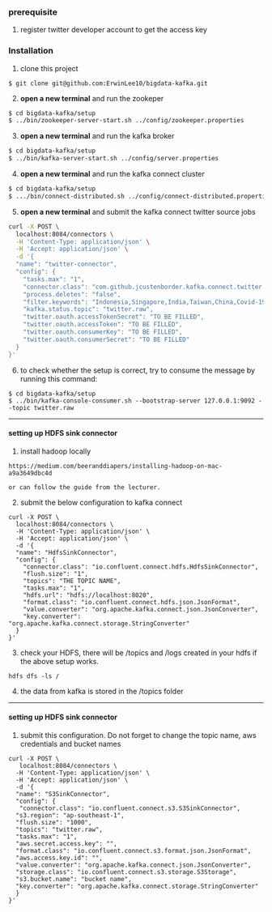 ### prerequisite
1. register twitter developer account to get the access key

### Installation
1. clone this project



```
$ git clone git@github.com:ErwinLee10/bigdata-kafka.git
```

2. **open a new terminal** and run the zookeper
```sh
$ cd bigdata-kafka/setup
$ ../bin/zookeeper-server-start.sh ../config/zookeeper.properties
```

3. **open a new terminal** and run the kafka broker
```sh
$ cd bigdata-kafka/setup
$ ../bin/kafka-server-start.sh ../config/server.properties
```

4. **open a new terminal** and run the kafka connect cluster
```sh
$ cd bigdata-kafka/setup
$ .../bin/connect-distributed.sh ../config/connect-distributed.properties
```
5. **open a new terminal** and submit the kafka connect twitter source jobs
```sh
curl -X POST \
  localhost:8084/connectors \
  -H 'Content-Type: application/json' \
  -H 'Accept: application/json' \
  -d '{
  "name": "twitter-connector",
  "config": {
    "tasks.max": "1",
    "connector.class": "com.github.jcustenborder.kafka.connect.twitter.TwitterSourceConnector",
    "process.deletes": "false",
    "filter.keywords": "Indonesia,Singapore,India,Taiwan,China,Covid-19,bitcoin",
    "kafka.status.topic": "twitter.raw",
    "twitter.oauth.accessTokenSecret": "TO BE FILLED",
    "twitter.oauth.accessToken": "TO BE FILLED",
    "twitter.oauth.consumerKey": "TO BE FILLED",
    "twitter.oauth.consumerSecret": "TO BE FILLED"
  }
}'
```

6. to check whether the setup is correct, try to consume the message by running this command:
```
$ cd bigdata-kafka/setup
$ ../bin/kafka-console-consumer.sh --bootstrap-server 127.0.0.1:9092 --topic twitter.raw
```

------------------------------------------------

#### setting up HDFS sink connector
1. install hadoop locally
```
https://medium.com/beeranddiapers/installing-hadoop-on-mac-a9a3649dbc4d
```
```
or can follow the guide from the lecturer.
```

2. submit the below configuration to kafka connect
```
curl -X POST \
  localhost:8084/connectors \
  -H 'Content-Type: application/json' \
  -H 'Accept: application/json' \
  -d '{
  "name": "HdfsSinkConnector",
  "config": {
    "connector.class": "io.confluent.connect.hdfs.HdfsSinkConnector",
    "flush.size": "1",
    "topics": "THE TOPIC NAME",
    "tasks.max": "1",
    "hdfs.url": "hdfs://localhost:8020",
    "format.class": "io.confluent.connect.hdfs.json.JsonFormat",
    "value.converter": "org.apache.kafka.connect.json.JsonConverter",
    "key.converter": "org.apache.kafka.connect.storage.StringConverter"
  }
}'
```

3. check your HDFS, there will be /topics and /logs created in your hdfs if the above setup works.
```
hdfs dfs -ls /
```

4. the data from kafka is stored in the /topics folder




------------------------------------------------

#### setting up HDFS sink connector

1. submit this configuration. Do not forget to change the topic name, aws credentials and bucket names

```
curl -X POST \
   localhost:8084/connectors \
  -H 'Content-Type: application/json' \
  -H 'Accept: application/json' \
  -d '{
  "name": "S3SinkConnector",
  "config": {
   "connector.class": "io.confluent.connect.s3.S3SinkConnector",
  "s3.region": "ap-southeast-1",
  "flush.size": "1000",
  "topics": "twitter.raw",
  "tasks.max": "1",
  "aws.secret.access.key": "",
  "format.class": "io.confluent.connect.s3.format.json.JsonFormat",
  "aws.access.key.id": "",
  "value.converter": "org.apache.kafka.connect.json.JsonConverter",
  "storage.class": "io.confluent.connect.s3.storage.S3Storage",
  "s3.bucket.name": "bucket name",
  "key.converter": "org.apache.kafka.connect.storage.StringConverter"
  }
}'
```

